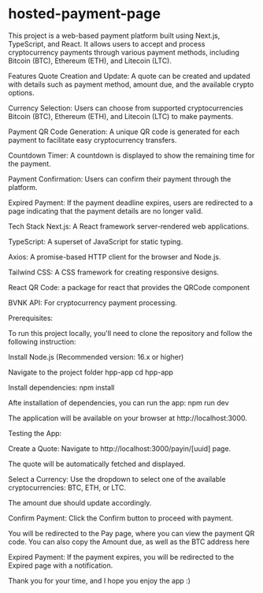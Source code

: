 # hosted-payment-page
This project is a web-based payment platform built using Next.js, TypeScript, and React. It allows users to accept and process cryptocurrency payments through various payment methods, including Bitcoin (BTC), Ethereum (ETH), and Litecoin (LTC).

Features
Quote Creation and Update: A quote can be created and updated with details such as payment method, amount due, and the available crypto options.

Currency Selection: Users can choose from supported cryptocurrencies Bitcoin (BTC), Ethereum (ETH), and Litecoin (LTC) to make payments.

Payment QR Code Generation: A unique QR code is generated for each payment to facilitate easy cryptocurrency transfers.

Countdown Timer: A countdown is displayed to show the remaining time for the payment.

Payment Confirmation: Users can confirm their payment through the platform.

Expired Payment: If the payment deadline expires, users are redirected to a page indicating that the payment details are no longer valid.

Tech Stack
Next.js: A React framework server-rendered web applications.

TypeScript: A superset of JavaScript for static typing.

Axios: A promise-based HTTP client for the browser and Node.js.

Tailwind CSS: A CSS framework for creating responsive designs.

React QR Code: a package for react that provides the QRCode component

BVNK API: For cryptocurrency payment processing.



Prerequisites:

To run this project locally, you'll need to clone the repository and follow the following instruction:

Install Node.js (Recommended version: 16.x or higher)

Navigate to the project folder hpp-app
cd hpp-app

Install dependencies:
npm install

Afte installation of dependencies, you can run the app:
npm run dev

The application will be available on your browser at http://localhost:3000.

Testing the App:

Create a Quote:
Navigate to http://localhost:3000/payin/[uuid] page.

The quote will be automatically fetched and displayed.

Select a Currency:
Use the dropdown to select one of the available cryptocurrencies: BTC, ETH, or LTC.

The amount due should update accordingly.

Confirm Payment:
Click the Confirm button to proceed with payment.

You will be redirected to the Pay page, where you can view the payment QR code. 
You can also copy the Amount due, as well as the BTC address here

Expired Payment:
If the payment expires, you will be redirected to the Expired page with a notification.

Thank you for your time, and I hope you enjoy the app :)
